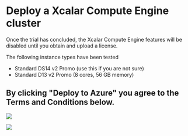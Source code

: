 # Deploy a Xcalar Compute Engine cluster
Once the trial has concluded, the Xcalar Compute Engine features will be disabled until you obtain and upload a license.

The following instance types have been tested

- Standard DS14 v2 Promo (use this if you are not sure)
- Standard D13 v2 Promo (8 cores, 56 GB memory)

## By clicking "Deploy to Azure" you agree to the Terms and Conditions below.

<a href="https://portal.azure.com/#create/Microsoft.Template/uri/https%3A%2F%2Fraw.githubusercontent.com%2Fxcalar-inc%2Fazure-arm-cluster%2Fmaster%2Fazuredeploy.json"
    target="_blank">
    <img src="http://azuredeploy.net/deploybutton.png" />
</a>

<a href="http://armviz.io/#/?load=https%3A%2F%2Fraw.githubusercontent.com%2Fxcalar-inc%2Fazure-arm-cluster%2Fmaster%2Fazuredeploy.json"
    target="_blank">
    <img src="http://armviz.io/visualizebutton.png"/>
</a>


